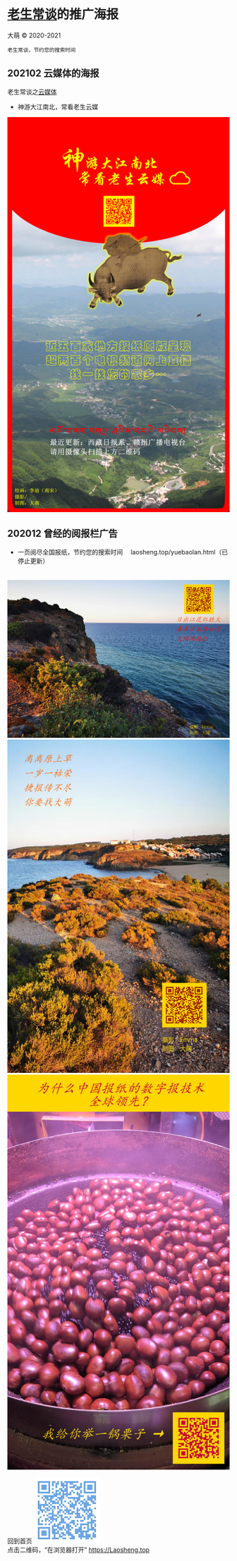 [老生常谈](.. )的推广海报
=========================
大萌 © 2020-2021

	老生常谈，节约您的搜索时间

202102 云媒体的海报
-------------------

老生常谈之[云媒体](../fly )
* 神游大江南北，常看老生云媒
<img src="神游大江南北常看老生云媒.jpg" height="auto" />

202012 曾经的阅报栏广告
-----------------------

* 一页阅尽全国报纸，节约您的搜索时间
　laosheng.top/yuebaolan.html（已停止更新）

　![](江花江水阅报栏.jpg)
　![](离离原上草.jpg)
　![](数字报全球领先之一锅栗子.jpg)



回到首页
<a href=".." title="返回老生常谈首页"><img src="../indexQR-Blue.png" /></a>  
点击二维码，“在浏览器打开” https://Laosheng.top
